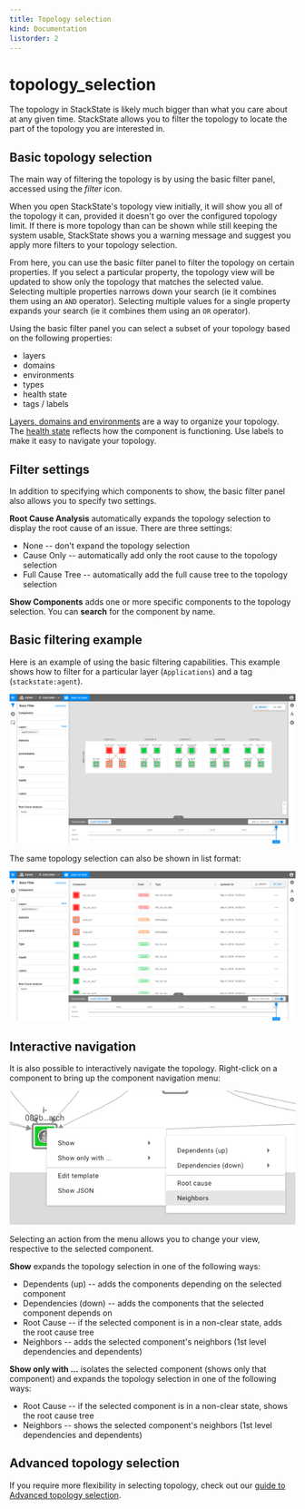 ```yaml
---
title: Topology selection
kind: Documentation
listorder: 2
---
```


# topology\_selection

The topology in StackState is likely much bigger than what you care about at any given time. StackState allows you to filter the topology to locate the part of the topology you are interested in.

## Basic topology selection

The main way of filtering the topology is by using the basic filter panel, accessed using the _filter_ icon.

When you open StackState's topology view initially, it will show you all of the topology it can, provided it doesn't go over the configured topology limit. If there is more topology than can be shown while still keeping the system usable, StackState shows you a warning message and suggest you apply more filters to your topology selection.

From here, you can use the basic filter panel to filter the topology on certain properties. If you select a particular property, the topology view will be updated to show only the topology that matches the selected value. Selecting multiple properties narrows down your search \(ie it combines them using an `AND` operator\). Selecting multiple values for a single property expands your search \(ie it combines them using an `OR` operator\).

Using the basic filter panel you can select a subset of your topology based on the following properties:

* layers
* domains
* environments
* types
* health state
* tags / labels

[Layers, domains and environments](https://github.com/mpvvliet/stackstate-docs/tree/0f69067c340456b272cfe50e249f4f4ee680f8d9/basic_concepts/README.md#layers) are a way to organize your topology. The [health state](https://github.com/mpvvliet/stackstate-docs/tree/0f69067c340456b272cfe50e249f4f4ee680f8d9/basic_concepts/README.md#health-states) reflects how the component is functioning. Use labels to make it easy to navigate your topology.

## Filter settings

In addition to specifying which components to show, the basic filter panel also allows you to specify two settings.

**Root Cause Analysis** automatically expands the topology selection to display the root cause of an issue. There are three settings:

* None -- don't expand the topology selection
* Cause Only -- automatically add only the root cause to the topology selection
* Full Cause Tree -- automatically add the full cause tree to the topology selection

**Show Components** adds one or more specific components to the topology selection. You can **search** for the component by name.

## Basic filtering example

Here is an example of using the basic filtering capabilities. This example shows how to filter for a particular layer \(`Applications`\) and a tag \(`stackstate:agent`\).

![Query by layer and tag](../.gitbook/assets/query_bytag_and_layer.png)

The same topology selection can also be shown in list format:

![Query by layer and tag \(list\)](../.gitbook/assets/query_basic_list.png)

## Interactive navigation

It is also possible to interactively navigate the topology. Right-click on a component to bring up the component navigation menu:

![Topology navigation menu](../.gitbook/assets/show_neighbours.png)

Selecting an action from the menu allows you to change your view, respective to the selected component.

**Show** expands the topology selection in one of the following ways:

* Dependents \(up\) -- adds the components depending on the selected component
* Dependencies \(down\) -- adds the components that the selected component depends on
* Root Cause -- if the selected component is in a non-clear state, adds the root cause tree
* Neighbors -- adds the selected component's neighbors \(1st level dependencies and dependents\)

**Show only with ...** isolates the selected component \(shows only that component\) and expands the topology selection in one of the following ways:

* Root Cause -- if the selected component is in a non-clear state, shows the root cause tree
* Neighbors -- shows the selected component's neighbors \(1st level dependencies and dependents\)

## Advanced topology selection

If you require more flexibility in selecting topology, check out our [guide to Advanced topology selection](https://github.com/mpvvliet/stackstate-docs/tree/0f69067c340456b272cfe50e249f4f4ee680f8d9/guides/topology_selection_advanced/README.md).

